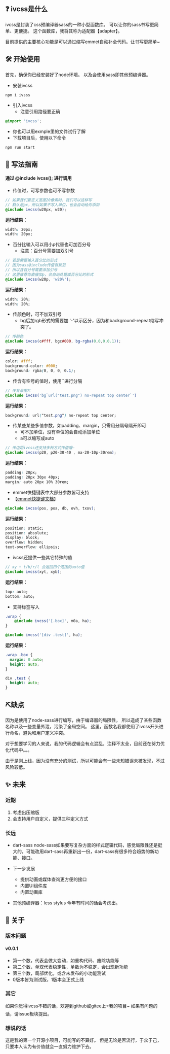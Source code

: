 ## ❓ ivcss是什么
ivcss是封装了css预编译器sass的一种小型函数库。
可以让你的sass书写更简单、更便捷。
这个函数库，我将其称为适配器【adapter】。

目前提供的主要核心功能是可以通过缩写emmet自动补全代码。让书写更简单~

## 🛠 开始使用
首先，确保你已经安装好了node环境。
以及会使用sass即其他预编译器。

- 安装ivcss

```shell
npm i ivsss
```

- 引入ivcss
	- 注意引用路径要正确

```scss
@import 'ivcss';
```

- 你也可以用exmple里的文件试行了解
- 下载项目后，使用以下命令

```scss
npm run start
```


## 🎨 写法指南
#### 通过 @include ivcss(); 进行调用
- 传值时，可写参数也可不写参数

```scss
// 如果我们要定义宽度20像素时，我们可以这样写
// 默认是px，所以如果不写入单位，也会自动给你添加
@include ivcss(w20px, w20);
```

**运行结果：** 

```css
width: 20px;
width: 20px;
```

- 百分比输入可以用小p代替也可加百分号
	- 注意：百分号需要加双引号

```scss	
// 若是需要输入百分比的形式
// 因为sass@include传值有规范
// 所以含百分号需要添加引号
// 这里推荐你直接加p，会自动处理成百分比的形式
@include ivcss(w20p, 'w20%');	
```

**运行结果：** 

```css
width: 20%;
width: 20%;
```


- 传颜色时，可不加双引号
	- bg后加rgb形式的需要加 '-'以示区分，因为和background-repeat缩写冲突了。

```scss
// 传颜色
@include ivcss(c#fff, bgc#000, bg-rgba(0,0,0,0.1));
```

**运行结果：**  	
	
```css
color: #fff;
background-color: #000;
background: rgba(0, 0, 0, 0.1);
```

- 传含有空号的值时，使用``进行分隔

```scss	
// 传背景图片
@include ivcss('bg`url("test.png") no-repeat top center`')
```

**运行结果：**  	
	
```css
background: url("test.png") no-repeat top center;
```

- 传某些某些多值参数，如padding、margin，只需用分隔号隔开即可
	- 可不加单位，没有单位的会自动添加单位
	- a可以缩写成auto

```scss
// 传边距ivcss还支持多种方式传值哦~
@include ivcss(p20, p20-30-40 , ma-20-10p-30rem);
```

**运行结果：**

```css
padding: 20px;
padding: 20px 30px 40px;
margin: auto 20px 10% 30rem;
```

- emmet快捷键表中大部分参数皆可支持
 - 【[emmet快捷键文档](https://docs.emmet.io/cheat-sheet/)】

```scss
@include ivcss(pos, poa, db, ovh, txov);	
```

**运行结果：**

```css
position: static;
position: absolute;
display: block;
overflow: hidden;
text-overflow: ellipsis;
```

- ivcss还提供一些其它特殊的值

```scss
// xy + t/b/r/l 会返回四个范围的auto值
@include ivcss(xyt, xyb);
```

**运行结果：**

```css
top: auto;
bottom: auto;
```

- 支持标签写入

```scss
.wrap {
	@include ivcss('[.box]', m0a, ha);
}

@include ivcss('[div .test]', ha);
```
 
 **运行结果：**

```css
.wrap .box {
  margin: 0 auto;
  height: auto;
}

div .test {
  height: auto;
}

```

## ⛏缺点
因为是使用了node-sass进行编写，由于编译器的局限性，
所以造成了某些函数名称以及一些变量外泄，污染了全局空间。
这里，函数名我都使用了ivcss开头进行命名，避免和用户定义冲突。

对于想要学习的人来说，我的代码逻辑会有点混乱，注释不太全，目前还在努力优化代码中。。。

由于是刚上线，因为没有充分的测试，所以可能会有一些未知错误未被发现，不过风险较低。

## ✨ 未来
### 近期
1. 考虑出压缩版
2. 会支持用户自定义，提供三种定义方式

### 长远
- dart-sass
node-sass如果要写复杂方面的样式逻辑代码，感觉局限性还是挺大的，可能改用dart-sass再重新出一份，dart-sass有很多符合趋势的新功能、接口。

- 下一步发展
	- 提供动画或媒体查询更方便的接口
	- 内置UI组件库
	- 内置动画库

- 其他预编译器：less stylus
今年有时间的话会考虑出。

## 💬 关于
### 版本问题
#### v0.0.1
- 第一个数，代表会做大变动，如重构代码、废除功能等
- 第二个数，单双代表稳定性，单数为不稳定，会出现新功能
- 第三个数，局部优化，或含未发布的小功能测试
- 0版本皆为测试版，1版本会正式上线

### 其它
如果你觉得ivcss不错的话，欢迎到github或gitee上⭐我的项目~
如果有问题的话，请issue板块提出。

### 想说的话
这是我的第一个开源小项目，可能写的不算好。
但是无论是否流行，于众于己，只要本人认为有价值就会一直努力维护下去。


